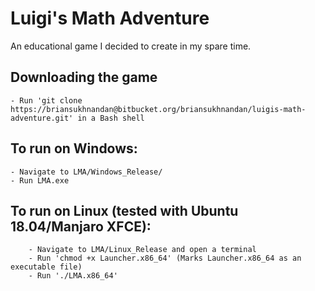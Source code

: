 # Luigi's Math Adventure
An educational game I decided to create in my spare time. 

## Downloading the game
	- Run 'git clone https://briansukhnandan@bitbucket.org/briansukhnandan/luigis-math-adventure.git' in a Bash shell

## To run on Windows: 
	- Navigate to LMA/Windows_Release/ 
	- Run LMA.exe 

## To run on Linux (tested with Ubuntu 18.04/Manjaro XFCE): 
		- Navigate to LMA/Linux_Release and open a terminal 
		- Run 'chmod +x Launcher.x86_64' (Marks Launcher.x86_64 as an executable file) 
		- Run './LMA.x86_64' 

